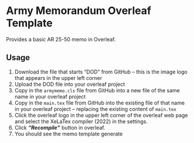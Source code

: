 # Army Memorandum Overleaf Template

Provides a basic AR 25-50 memo in Overleaf.

## Usage

1. Download the file that starts “DOD” from GitHub – this is the image logo that appears in the upper left corner
2. Upload the DOD file into your overleaf project
3. Copy in the `armymemo.cls` file from GitHub into a new file of the same name in your overleaf project
4. Copy in the `main.tex` file from GitHub into the existing file of that name in your overleaf project – replacing the existing content of `main.tex`
5. Click the overleaf logo in the upper left corner of the overleaf web page and select the XeLaTex compiler (2022) in the settings.
6. Click ***“Recompile”*** button in overleaf.
7. You should see the memo template generate


